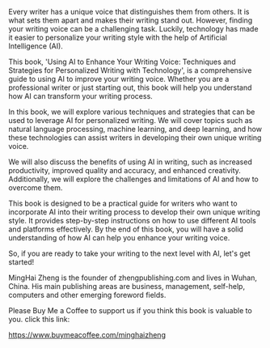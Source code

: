 
Every writer has a unique voice that distinguishes them from others. It is what sets them apart and makes their writing stand out. However, finding your writing voice can be a challenging task. Luckily, technology has made it easier to personalize your writing style with the help of Artificial Intelligence (AI).

This book, 'Using AI to Enhance Your Writing Voice: Techniques and Strategies for Personalized Writing with Technology', is a comprehensive guide to using AI to improve your writing voice. Whether you are a professional writer or just starting out, this book will help you understand how AI can transform your writing process.

In this book, we will explore various techniques and strategies that can be used to leverage AI for personalized writing. We will cover topics such as natural language processing, machine learning, and deep learning, and how these technologies can assist writers in developing their own unique writing voice.

We will also discuss the benefits of using AI in writing, such as increased productivity, improved quality and accuracy, and enhanced creativity. Additionally, we will explore the challenges and limitations of AI and how to overcome them.

This book is designed to be a practical guide for writers who want to incorporate AI into their writing process to develop their own unique writing style. It provides step-by-step instructions on how to use different AI tools and platforms effectively. By the end of this book, you will have a solid understanding of how AI can help you enhance your writing voice.

So, if you are ready to take your writing to the next level with AI, let's get started!

MingHai Zheng is the founder of zhengpublishing.com and lives in Wuhan, China. His main publishing areas are business, management, self-help, computers and other emerging foreword fields.

Please Buy Me a Coffee to support us if you think this book is valuable to you. click this link:

https://www.buymeacoffee.com/minghaizheng
